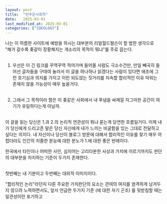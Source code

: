```yaml
---
layout: post
title:  "민주은사회학"
date:   2025-03-01
last_modified_at: 2025-03-01
categories: ["IDEOLOGY"]
---
```


나는 이 허름한 사이트에 예방을 하시는 대부분의 리얼월드펄슨이 할 법한 생각으로<br/>
"해가 갈수록 좆같이 장황해지는 개소리의 목적이 뭐냐"를 주로 꼽는다.<br/>
<br/>
1. 우선은 이 긴 링크를 꾸역꾸역 적어가며 들어올 사람도 극소수건만, 만일 빼곡히 들어선 글자들을 구태여 눌러서 이 글을 하나하나 읽겠다는 사람이 있다면
애초에 그런 호기심과 의지를 가지고 이런 되도않는 짓거리를 지속할 합리적인 이유 따위는 존재치 않을 가능성이 매우 높을거다.<br/><br/>

2. 그래서 그 목적이라 함은 이 좆같은 사회에서 내 푸념을 싸재낄 자그마한 공간이 여기가 유일하다는게 아닐까.<br/><br/>

이 글을 읽는 당신은 1.과 2.의 논리적 연관성이 뭐냐 묻는게 당연한 흐름일거다. 
이제 내가 당신에게 드리고픈 말은 당신 자신에게 내가 느끼는 비굴함을 있는 그대로 전달하고 싶다는 의지다. 
내 자신이나 당신이 블로그 방문에 대해서 합리적인 이유를 찾기 매우 어렵더라도 인간의 치졸한 본능에 대한 분노가 1.에 대한 좋은 반례이다.

한국에서 타인이나 어떠한 사안, 심지어는 고리타분한 사상과 가치에 이르기까지도 판단의 대부분을 차지하는 기준이 두가지 존재한다.<br/><br/>

첫번째는 내 기분이고 두번째는 대외적 이미지이다.

"합리적인 논리"라던지 다른 주요한 가치판단의 요소는 관여의 여지를 염격하게 남겨두지 않으려 노력하면서도, 앞서 언급한 두가지 기준 (에 대한 자기 곤조) 를 뒷받침할 때는 일관성이란 포기하고 




